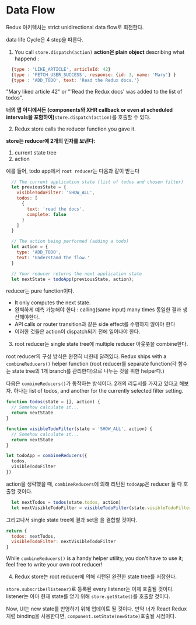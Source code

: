# Data Flow

Redux 아키텍처는 strict unidirectional data flow로 회전한다.

data life Cycle은 4 step을 따른다.

1. You call `store.dispatch(action)`
  **action은 plain object** describing what happend :

  ```javascript
    {type : 'LIKE_ARTICLE', articleId: 42}
    {type : 'FETCH_USER_SUCCESS', response: {id: 3, name: 'Mary'} }
    {type : 'ADD_TODO', text: 'Read the Redux docs.'}
  ```

  "Mary liked article 42" or "'Read the Redux docs' was added to the list of todos".

  **너의 앱 어디에서든 (components와 XHR callback or even at scheduled intervals을 포함하여)**`store.dispatch(action)`를 호출할 수 있다.

2. Redux store calls the reducer function you gave it.

  **store는 reducer에 2개의 인자를 보낸다:**
  1. current state tree
  2. action

  예를 들어, todo app에서 `root reducer`는 다음과 같이 받는다

  ```javascript
    // The current application state (list of todos and chosen filter)
    let previousState = {
      visibleTodoFilter: 'SHOW_ALL',
      todos: [
        {
          text: 'read the docs',
          complete: false
        }
      ]
    }

    // The action being performed (adding a todo)
    let action = {
      type: 'ADD_TODO',
      text: 'Understand the flow.'
    }

    // Your reducer returns the next application state
    let nextState = todoApp(previousState, action);
  ```

  reducer는 pure function이다.
  - It only computes the next state.
  - 완벽하게 예측 가능해야 한다 : calling(same input) many times 동일한 결과 생산해야한다.
  - API calls or router transition과 같은 side effect를 수행하지 않아야 한다
  - 이러한 것들은 action이 dispatch되기 전에 일어나야 한다.

3. root reducer는 single state tree에 multiple reducer 아웃풋을 combine한다.

  root reducer의 구성 방식은 완전히 너한테 달려있다. Redux ships with a `combineReducers()` helper function (root reducer를 separate function(각 함수는 state tree의 1개 branch를 관리한다)으로 나누는 것을 위한 helper다.)


  다음은 `combineReducers()`가 동작하는 방식이다. 2개의 리듀서를 가지고 있다고 해보자. 하나는 list of todos, and another for the currently selected filter setting.

  ```javascript
  function todos(state = [], action) {
    // Somehow calculate it...
    return nextState
  }

  function visibleTodoFilter(state = 'SHOW_ALL', action) {
    // Somehow calculate it...
    return nextState
  }

  let todoApp = combineReducers({
    todos,
    visibleTodoFilter
  })
  ```

  action을 생략했을 때, `combineReducers`에 의해 리턴된 `todoApp`은 reducer 둘 다 호출할 것이다.

  ```javascript
    let nextTodos = todos(state.todos, action)
    let nextVisibleTodoFilter = visibleTodoFilter(state.visibleTodoFilter, action)
  ```

  그리고나서 single state tree에 결과 set을 을 결합할 것이다.

  ```javascript
  return {
    todos: nextTodos,
    visibleTodoFilter: nextVisibleTodoFilter
  }
  ```

  While `combineReducers()` is a handy helper utility, you don't have to use it; feel free to write your own root reducer!

  4. Redux store는 root reducer에 의해 리턴된 완전한 state tree를 저장한다.

  `store.subscribe(listener)`로 등록된 every listener는 이제 호출될 것이다. listener는 아마 현재 state를 얻기 위해 `store.getState()`를 호출할 것이다.

  Now, UI는 new state를 반영하기 위해 업데이트 될 것이다. 만약 너가 React Redux처럼 binding을 사용한다면, `component.setState(newState)`호출될 시점이다.
